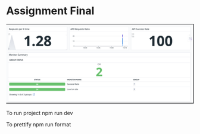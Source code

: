 # Assignment Final

![DataDog](./datadog.png)

To run project
npm run dev

To prettify
npm run format
